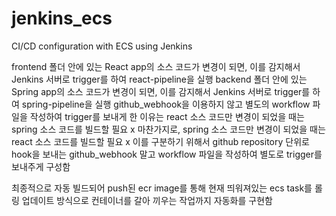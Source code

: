 # jenkins_ecs
CI/CD configuration with ECS using Jenkins

frontend 폴더 안에 있는 React app의 소스 코드가 변경이 되면, 이를 감지해서 Jenkins 서버로 trigger를 하여 react-pipeline을 실행
backend 폴더 안에 있는 Spring app의 소스 코드가 변경이 되면, 이를 감지해서 Jenkins 서버로 trigger를 하여 spring-pipeline을 실행
github_webhook을 이용하지 않고 별도의 workflow 파일을 작성하여 trigger를 보내게 한 이유는 react 소스 코드만 변경이 되었을 때는 spring 소스 코드를 빌드할 필요 x
마찬가지로, spring 소스 코드만 변경이 되었을 때는 react 소스 코드를 빌드할 필요 x
이를 구분하기 위해서 github repository 단위로 hook을 보내는 github_webhook 말고 workflow 파일을 작성하여 별도로 trigger를 보내주게 구성함 

최종적으로 자동 빌드되어 push된 ecr image를 통해 현재 띄워져있는 ecs task를 롤링 업데이트 방식으로 컨테이너를 갈아 끼우는 작업까지 자동화를 구현함
